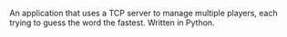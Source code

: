 An application that uses a TCP server to manage multiple players, each
trying to guess the word the fastest. Written in Python.
